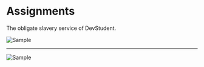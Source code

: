 # Assignments
The obligate slavery service of DevStudent.

![Sample](https://raw.githubusercontent.com/DevStudent/Assignments/YHR/KakaoTalk_20151009_163604886.jpg)

----

![Sample](https://raw.githubusercontent.com/DevStudent/Assignments/YHR/KakaoTalk_20151009_163605579.jpg)
